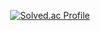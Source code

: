 <div align="center">


[![Solved.ac Profile](http://mazassumnida.wtf/api/generate_badge?boj=kogk4020)](https://solved.ac/kogk4020)


</div>
